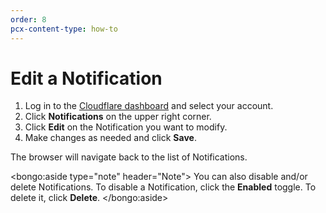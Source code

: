 ```yaml
---
order: 8
pcx-content-type: how-to
---
```


# Edit a Notification

1. Log in to the [Cloudflare dashboard](https://dash.cloudflare.com/login) and select your account.
1. Click **Notifications** on the upper right corner.
1. Click **Edit** on the Notification you want to modify.
1. Make changes as needed and click **Save**.

The browser will navigate back to the list of Notifications.

<bongo:aside type="note" header="Note">
You can also disable and/or delete Notifications. To disable a Notification, click the **Enabled** toggle. To delete it, click **Delete**.
</bongo:aside>
